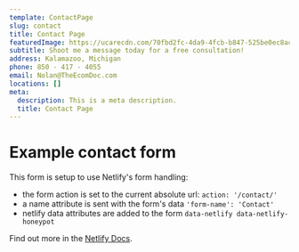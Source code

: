 ```yaml
---
template: ContactPage
slug: contact
title: Contact Page
featuredImage: https://ucarecdn.com/70fbd2fc-4da9-4fcb-b847-525be0ec8ac0/
subtitle: Shoot me a message today for a free consultation!
address: Kalamazoo, Michigan
phone: 850 - 417 - 4055
email: Nolan@TheEcomDoc.com
locations: []
meta:
  description: This is a meta description.
  title: Contact Page
---
```


# Example contact form

This form is setup to use Netlify's form handling:

- the form action is set to the current absolute url: `action: '/contact/'`
- a name attribute is sent with the form's data `'form-name': 'Contact'`
- netlify data attributes are added to the form `data-netlify data-netlify-honeypot`

Find out more in the [Netlify Docs](https://www.netlify.com/docs/form-handling/).
